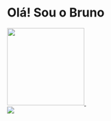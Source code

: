 <h1>Olá! Sou o Bruno</h1>
<div>
  <a href ="https://github.com/brunojonas1">
  <img height="180em" src="https://github-readme-stats.vercel.app/api?username=brunojonas1&show_icons=true&theme=dracula&include_all_commit=true&count"/>
  <img height="180em" scr="https://github-readme-stats.vercel.app/api/top-langs/?username=brunojonas1&layout=compact&langs_count=16&theme=dracula"/>
</div>

<div>
  <a href="malito:brunochemiria@gmail.com"><img src="https://img.shields.io/badge/Gmail-D14836?style=for-the-badge&logo=gmail&logoColor=white" target="_blank"></a>
</div>

